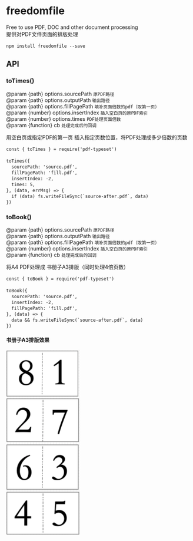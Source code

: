 # freedomfile
Free to use PDF, DOC and other document processing  
提供对PDF文件页面的排版处理  

```
npm install freedomfile --save
```

## API

### toTimes()
@param {path} options.sourcePath `原PDF路径`  
@param {path} options.outputPath `输出路径`  
@param {path} options.fillPagePath `填补页面倍数的pdf（取第一页）`  
@param {number} options.insertIndex `插入空白页的原PDF索引`  
@param {number} options.times `PDF处理页面倍数`  
@param {function} cb `处理完成后的回调`  

用空白页或指定PDF的第一页 插入指定页数位置，将PDF处理成多少倍数的页数  
```
const { toTimes } = require('pdf-typeset')

toTimes({
  sourcePath: 'source.pdf', 
  fillPagePath: 'fill.pdf',
  insertIndex: -2,
  times: 5,
}, (data, errMsg) => {
  if (data) fs.writeFileSync(`source-after.pdf`, data)
})
```

### toBook()
@param {path} options.sourcePath `原PDF路径`  
@param {path} options.outputPath `输出路径`  
@param {path} options.fillPagePath `填补页面倍数的pdf（取第一页）`  
@param {number} options.insertIndex `插入空白页的原PDF索引`  
@param {function} cb `处理完成后的回调`  

将A4 PDF处理成 书册子A3排版（同时处理4倍页数）
```
const { toBook } = require('pdf-typeset')

toBook({
  sourcePath: 'source.pdf', 
  insertIndex: -2,
  fillPagePath: 'fill.pdf',
}, (data) => {
  data && fs.writeFileSync(`source-after.pdf`, data)
})
```

#### 书册子A3排版效果
<img src="./assets/tobook-pdf-a3.png" width="200" />
